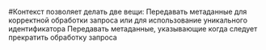 
#Контекст позволяет делать две вещи:
Передавать метаданные для корректной обработки запроса или для использование уникального идентификатора
Передавать метаданные, указывающие когда следует прекратить обработку запроса
